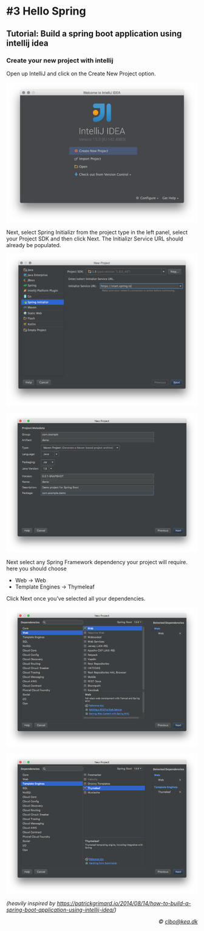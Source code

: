 # #3 Hello Spring
## Tutorial: Build a spring boot application using intellij idea

### Create your new project with intellij
Open up IntelliJ and click on the Create New Project option.

![](./rsc/1.png)


Next, select Spring Initializr from the project type in the left panel, select your Project SDK and then click Next.  The Initializr Service URL should already be populated.    


![](./rsc/2.png)



![](./rsc/3.png)

Next select any Spring Framework dependency your project will require. here you should choose
* Web -> Web
* Template Engines -> Thymeleaf    

Click Next once you’ve selected all your dependencies.


![](./rsc/4.png)

![](./rsc/5.png)

_(heavily inspired by https://patrickgrimard.io/2014/08/14/how-to-build-a-spring-boot-application-using-intellij-idea/)_

_<div align="right">&copy; clbo@kea.dk</div>_
